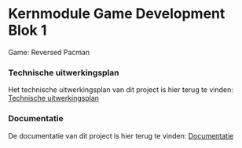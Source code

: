 # Kernmodule Game Development Blok 1
Game: Reversed Pacman

### Technische uitwerkingsplan
Het technische uitwerkingsplan van dit project is hier terug te vinden:
[Technische uitwerkingsplan](https://github.com/Timo-Noordzee/HKU_Reversed_Pacman/blob/master/Noordzee_Timo-Documentatie-Blok1.pdf)

### Documentatie
De documentatie van dit project is hier terug te vinden:
[Documentatie](https://github.com/Timo-Noordzee/HKU_Reversed_Pacman/blob/master/Noordzee_Timo-Documentatie-Blok1.pdf)
